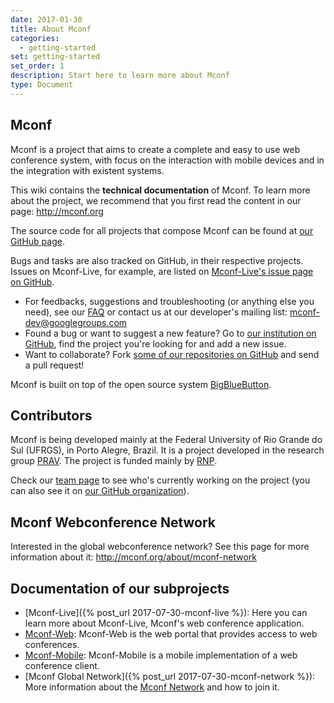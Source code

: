 ```yaml
---
date: 2017-01-30
title: About Mconf
categories:
  - getting-started
set: getting-started
set_order: 1
description: Start here to learn more about Mconf
type: Document
---
```


## Mconf

Mconf is a project that aims to create a complete and easy to use web conference system, with focus on the interaction with mobile devices and in the integration with existent systems.

This wiki contains the **technical documentation** of Mconf. To learn more about the project, we recommend that you first read the content in our page: <http://mconf.org>

The source code for all projects that compose Mconf can be found at [our GitHub page](https://github.com/mconf/).

Bugs and tasks are also tracked on GitHub, in their respective projects. Issues on Mconf-Live, for example, are listed on [Mconf-Live's issue page on GitHub](https://github.com/mconf/bigbluebutton/issues).

* For feedbacks, suggestions and troubleshooting (or anything else you need), see our [FAQ](/faq) or contact us at our developer's mailing list: <mconf-dev@googlegroups.com>
* Found a bug or want to suggest a new feature? Go to [our institution on GitHub](https://github.com/mconf), find the project you're looking for and add a new issue.
* Want to collaborate? Fork [some of our repositories on GitHub](https://github.com/mconf) and send a pull request!

Mconf is built on top of the open source system [BigBlueButton](http://www.bigbluebutton.org).

## Contributors

Mconf is being developed mainly at the Federal University of Rio Grande do Sul (UFRGS), in Porto Alegre, Brazil. It is a project developed in the research group [PRAV](http://www.inf.ufrgs.br/prav/). The project is funded mainly by [RNP](http://www.rnp.br/).

Check our [team page](http://mconf.org/about/team) to see who's currently working on the project (you can also see it on [our GitHub organization](https://github.com/mconf)).


## Mconf Webconference Network

Interested in the global webconference network? See this page for more information about it: <http://mconf.org/about/mconf-network>

## Documentation of our subprojects

* [Mconf-Live]({% post_url 2017-07-30-mconf-live %}): Here you can learn more about Mconf-Live, Mconf's web conference application.
* [Mconf-Web](https://github.com/mconf/mconf-web/wiki): Mconf-Web is the web portal that provides access to web conferences.
* [Mconf-Mobile](https://github.com/mconf/bbb-air-client): Mconf-Mobile is a mobile implementation of a web conference client.
* [Mconf Global Network]({% post_url 2017-07-30-mconf-network %}): More information about the [Mconf Network](http://mconf.org/about/mconf-network) and how to join it.
